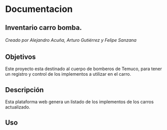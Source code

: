 # Documentacion


## Inventario carro bomba. ##

###### Creado por Alejandro Acuña, Arturo Gutiérrez y Felipe Sanzana ######

## Objetivos ##

Este proyecto esta destinado al cuerpo de bomberos de Temuco, para tener un registro y control de los implementos a utilizar en el carro.

## Descripción ##

Esta plataforma web genera un listado de los implementos de los carros actualizado.

## Uso ##



